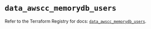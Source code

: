 # `data_awscc_memorydb_users`

Refer to the Terraform Registry for docs: [`data_awscc_memorydb_users`](https://registry.terraform.io/providers/hashicorp/awscc/0.70.0/docs/data-sources/memorydb_users).
